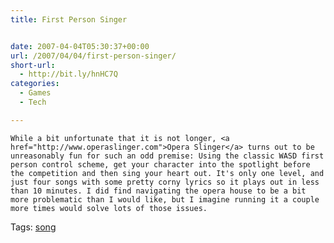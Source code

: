 ```yaml
---
title: First Person Singer


date: 2007-04-04T05:30:37+00:00
url: /2007/04/04/first-person-singer/
short-url:
  - http://bit.ly/hnHC7Q
categories:
  - Games
  - Tech

---
```

<div class='microid-mailto+http:sha1:befa9b9ebce1c23a81026822d2c913d7ee137c7f'>
  
    While a bit unfortunate that it is not longer, <a href="http://www.operaslinger.com">Opera Slinger</a> turns out to be unreasonably fun for such an odd premise: Using the classic WASD first person control scheme, get your character into the spotlight before the competition and then sing your heart out. It's only one level, and just four songs with some pretty corny lyrics so it plays out in less than 10 minutes. I did find navigating the opera house to be a bit more problematic than I would like, but I imagine running it a couple more times would solve lots of those issues.
  
</div>

<div class="st-post-tags">
  Tags: <a href="http://www.cavort.org/tag/song/" title="song" rel="tag">song</a><br />
</div>